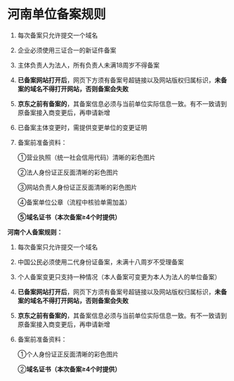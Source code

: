 # **河南单位备案规则**

1. 每次备案只允许提交一个域名  

2. 企业必须使用三证合一的新证件备案

3. 主体负责人为法人，所有负责人未满18周岁不得备案

4. **已备案网站打开后**，网页下方须有备案号超链接以及网站版权归属标识，**未备案的域名不得打开网站，否则备案会失败**

5. **京东之前有备案的**，其备案信息必须与当前单位实际信息一致。有不一致请到原备案接入商变更后，再申请新增

6. 已备案主体变更时，需提供变更单位的变更证明

7. 备案前准备资料：

   ①营业执照（统一社会信用代码）清晰的彩色图片

   ②法人身份证正反面清晰的彩色图片

   ③网站负责人身份证正反面清晰的彩色图片

   ④备案单位公章（流程中核验单需加盖）

   **⑤域名证书（本次备案≥4个时提供）**

**河南个人备案规则：**

1. 每次备案只允许提交一个域名  

2. 中国公民必须使用二代身份证备案，未满十八周岁不受理备案

3. 个人备案变更只支持一种情况（本人备案可变更为本人为法人的单位备案）

4. **已备案网站打开后**，网页下方须有备案号超链接以及网站版权归属标识，**未备案的域名不得打开网站，否则备案会失败**

5. **京东之前有备案的**，其备案信息必须与当前单位实际信息一致。有不一致请到原备案接入商变更后，再申请新增

6. 备案前准备资料：

   ①个人身份证正反面清晰的彩色图片

   ②**域名证书（本次备案≥4个时提供）**